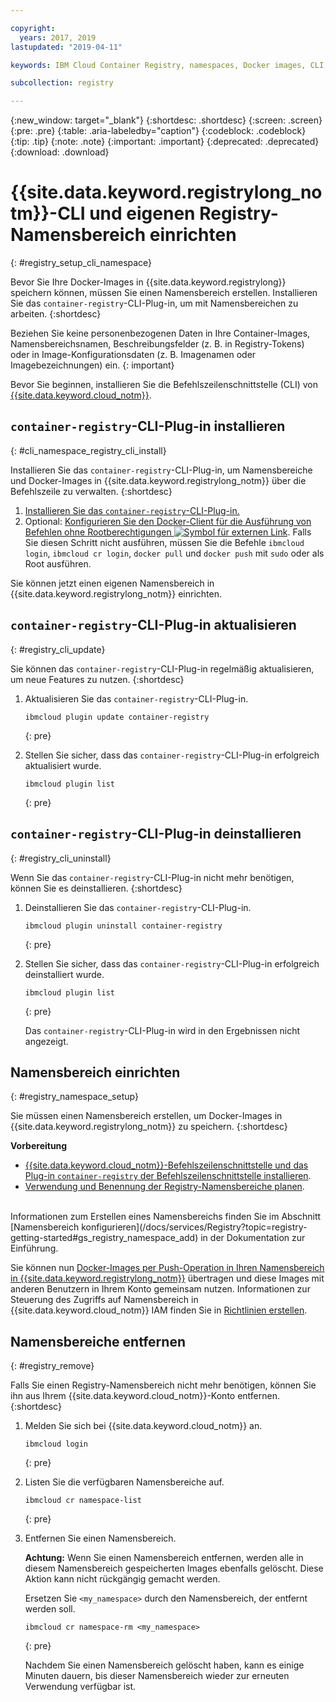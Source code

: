 ```yaml
---

copyright:
  years: 2017, 2019
lastupdated: "2019-04-11"

keywords: IBM Cloud Container Registry, namespaces, Docker images, CLI, commands, installing, registry CLI, removing namespaces, 

subcollection: registry

---
```


{:new_window: target="_blank"}
{:shortdesc: .shortdesc}
{:screen: .screen}
{:pre: .pre}
{:table: .aria-labeledby="caption"}
{:codeblock: .codeblock}
{:tip: .tip}
{:note: .note}
{:important: .important}
{:deprecated: .deprecated}
{:download: .download}

# {{site.data.keyword.registrylong_notm}}-CLI und eigenen Registry-Namensbereich einrichten
{: #registry_setup_cli_namespace}

Bevor Sie Ihre Docker-Images in {{site.data.keyword.registrylong}} speichern können, müssen Sie einen Namensbereich erstellen. Installieren Sie das `container-registry`-CLI-Plug-in, um mit Namensbereichen zu arbeiten.
{:shortdesc}

Beziehen Sie keine personenbezogenen Daten in Ihre Container-Images, Namensbereichsnamen, Beschreibungsfelder (z. B. in Registry-Tokens) oder in Image-Konfigurationsdaten (z. B. Imagenamen oder Imagebezeichnungen) ein.
{: important}

Bevor Sie beginnen, installieren Sie die Befehlszeilenschnittstelle (CLI) von [{{site.data.keyword.cloud_notm}}](/docs/cli?topic=cloud-cli-ibmcloud-cli#ibmcloud-cli).

## `container-registry`-CLI-Plug-in installieren
{: #cli_namespace_registry_cli_install}

Installieren Sie das `container-registry`-CLI-Plug-in, um Namensbereiche und Docker-Images in {{site.data.keyword.registrylong_notm}} über die Befehlszeile zu verwalten.
{:shortdesc}

1. [Installieren Sie das `container-registry`-CLI-Plug-in. ](/docs/services/Registry?topic=registry-getting-started#gs_registry_cli_install)
2. Optional: [Konfigurieren Sie den Docker-Client für die Ausführung von Befehlen ohne Rootberechtigungen ![Symbol für externen Link](../../icons/launch-glyph.svg "Symbol für externen Link")](https://docs.docker.com/install/linux/linux-postinstall/). Falls Sie diesen Schritt nicht ausführen, müssen Sie die Befehle `ibmcloud login`, `ibmcloud cr login`, `docker pull` und `docker push` mit `sudo` oder als Root ausführen.

Sie können jetzt einen eigenen Namensbereich in {{site.data.keyword.registrylong_notm}} einrichten.

## `container-registry`-CLI-Plug-in aktualisieren
{: #registry_cli_update}

Sie können das `container-registry`-CLI-Plug-in regelmäßig aktualisieren, um neue Features zu nutzen.
{:shortdesc}

1. Aktualisieren Sie das `container-registry`-CLI-Plug-in.

    ```
    ibmcloud plugin update container-registry
    ```
    {: pre}

2. Stellen Sie sicher, dass das `container-registry`-CLI-Plug-in erfolgreich aktualisiert wurde.

    ```
    ibmcloud plugin list
    ```
     {: pre}

## `container-registry`-CLI-Plug-in deinstallieren
{: #registry_cli_uninstall}

Wenn Sie das `container-registry`-CLI-Plug-in nicht mehr benötigen, können Sie es deinstallieren.
{:shortdesc}

1. Deinstallieren Sie das `container-registry`-CLI-Plug-in.

    ```
    ibmcloud plugin uninstall container-registry
    ```
    {: pre}

2. Stellen Sie sicher, dass das `container-registry`-CLI-Plug-in erfolgreich deinstalliert wurde.

    ```
    ibmcloud plugin list
    ```
    {: pre}

    Das `container-registry`-CLI-Plug-in wird in den Ergebnissen nicht angezeigt.

## Namensbereich einrichten
{: #registry_namespace_setup}

Sie müssen einen Namensbereich erstellen, um Docker-Images in {{site.data.keyword.registrylong_notm}} zu speichern.
{:shortdesc}

**Vorbereitung**

- [{{site.data.keyword.cloud_notm}}-Befehlszeilenschnittstelle und das Plug-in `container-registry` der Befehlszeilenschnittstelle installieren](/docs/services/Registry?topic=registry-getting-started#gs_registry_cli_install).
- [Verwendung und Benennung der Registry-Namensbereiche planen](/docs/services/Registry?topic=registry-registry_overview#registry_namespaces).

<br>
Informationen zum Erstellen eines Namensbereichs finden Sie im Abschnitt [Namensbereich konfigurieren](/docs/services/Registry?topic=registry-getting-started#gs_registry_namespace_add) in der Dokumentation zur Einführung.

Sie können nun [Docker-Images per Push-Operation in Ihren Namensbereich in {{site.data.keyword.registrylong_notm}}](/docs/services/Registry?topic=registry-registry_images_#registry_images_pushing_namespace) übertragen und diese Images mit anderen Benutzern in Ihrem Konto gemeinsam nutzen. Informationen zur Steuerung des Zugriffs auf Namensbereich in {{site.data.keyword.cloud_notm}} IAM finden Sie in [Richtlinien erstellen](/docs/services/Registry?topic=registry-user#create).

## Namensbereiche entfernen
{: #registry_remove}

Falls Sie einen Registry-Namensbereich nicht mehr benötigen, können Sie ihn aus Ihrem {{site.data.keyword.cloud_notm}}-Konto entfernen.
{:shortdesc}

1. Melden Sie sich bei {{site.data.keyword.cloud_notm}} an.

    ```
    ibmcloud login
    ```
    {: pre}

2. Listen Sie die verfügbaren Namensbereiche auf.

    ```
    ibmcloud cr namespace-list
    ```
    {: pre}

3. Entfernen Sie einen Namensbereich.

    **Achtung:** Wenn Sie einen Namensbereich entfernen, werden alle in diesem Namensbereich gespeicherten Images ebenfalls gelöscht. Diese Aktion kann nicht rückgängig gemacht werden.

    Ersetzen Sie `<my_namespace>` durch den Namensbereich, der entfernt werden soll.

    ```
    ibmcloud cr namespace-rm <my_namespace>
    ```
    {: pre}

    Nachdem Sie einen Namensbereich gelöscht haben, kann es einige Minuten dauern, bis dieser Namensbereich wieder zur erneuten Verwendung verfügbar ist.

